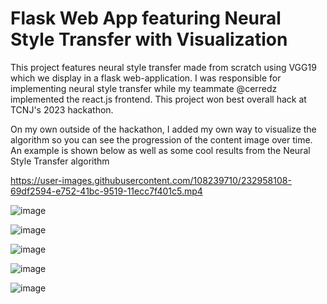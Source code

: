 # Flask Web App featuring Neural Style Transfer with Visualization


This project features neural style transfer made from scratch using VGG19 which we display in a flask web-application. I was responsible for implementing neural style transfer while my teammate @cerredz implemented the react.js frontend. This project won best overall hack at TCNJ's 2023 hackathon.

On my own outside of the hackathon, I added my own way to visualize the algorithm so you can see the progression of the content image over time. An example is shown below as well as some cool results from the Neural Style Transfer algorithm


https://user-images.githubusercontent.com/108239710/232958108-69df2594-e752-41bc-9519-11ecc7f401c5.mp4


![image](https://user-images.githubusercontent.com/108239710/232345928-782092f8-6321-4a22-8034-dcdf045603f2.png)



![image](https://user-images.githubusercontent.com/108239710/232345973-72a9b6f6-dffb-47af-9523-323a0af24982.png)



![image](https://user-images.githubusercontent.com/108239710/232346053-951a17ef-1078-488f-9d0a-25c8651335f8.png)



![image](https://user-images.githubusercontent.com/108239710/232345994-f367074a-817f-47f3-862b-ce09fba3a850.png)


![image](https://user-images.githubusercontent.com/108239710/234461441-e8a7b810-57b7-4967-ab30-b9612cf3a6f8.png)







